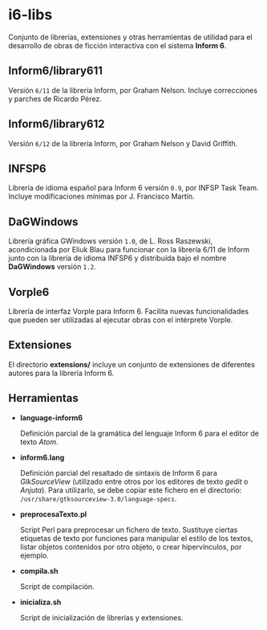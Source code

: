 # i6-libs

Conjunto de librerías, extensiones y otras herramientas de utilidad para el desarrollo de obras de ficción interactiva con el sistema **Inform 6**.


## Inform6/library611

Versión ``6/11`` de la librería Inform, por Graham Nelson. Incluye correcciones y parches de Ricardo Pérez.


## Inform6/library612

Versión ``6/12`` de la librería Inform, por Graham Nelson y David Griffith.


## INFSP6

Librería de idioma español para Inform 6 versión ``0.9``, por INFSP Task Team. Incluye modificaciones mínimas por J. Francisco Martín.


## DaGWindows

Librería gráfica GWindows versión ``1.0``, de L. Ross Raszewski, acondicionada por Eliuk Blau para funcionar con la librería 6/11 de Inform junto con la librería de idioma INFSP6 y distribuída bajo el nombre **DaGWindows** versión ``1.2``.


## Vorple6

Librería de interfaz Vorple para Inform 6. Facilita nuevas funcionalidades que pueden ser utilizadas al ejecutar obras con el intérprete Vorple.


## Extensiones

El directorio **extensions/** incluye un conjunto de extensiones de diferentes autores para la librería Inform 6.


## Herramientas

- **language-inform6**

   Definición parcial de la gramática del lenguaje Inform 6 para el editor de texto *Atom*.

- **inform6.lang**

   Definición parcial del resaltado de sintaxis de Inform 6 para *GlkSourceView* (utilizado entre otros por los editores de texto *gedit* o *Anjuta*). Para utilizarlo, se debe copiar este fichero en el directorio: ``/usr/share/gtksourceview-3.0/language-specs``.

- **preprocesaTexto.pl**

   Script Perl para preprocesar un fichero de texto. Sustituye ciertas etiquetas de texto por funciones para manipular el estilo de los textos, listar objetos contenidos por otro objeto, o crear hipervínculos, por ejemplo.

- **compila.sh**

   Script de compilación.

- **inicializa.sh**

   Script de inicialización de librerías y extensiones.

